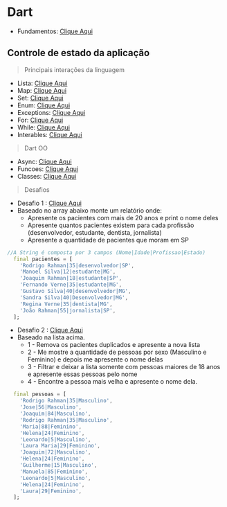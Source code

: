 # Dart
- Fundamentos: [Clique Aqui](./Fundamentos.md)
## Controle de estado da aplicação
>Principais interações da linguagem
- Lista: [Clique Aqui](./Lista_Map_Set_Enum/Listas.md)
- Map: [Clique Aqui](./Lista_Map_Set_Enum/Maps.md)
- Set: [Clique Aqui](./Lista_Map_Set_Enum/Set.md)
- Enum: [Clique Aqui](./Lista_Map_Set_Enum/Enums.md)
- Exceptions: [Clique Aqui](./Lista_Map_Set_Enum/Exceptions.md)
- For: [Clique Aqui](./Loops/For.md)
- While: [Clique Aqui](./Loops/While_DoWhile.md)
- Interables: [Clique Aqui](./Loops/Interables.md)
>Dart OO
- Async: [Clique Aqui](./Dart_OO/Async.md)
- Funcoes: [Clique Aqui](./Dart_OO/Funcao.md)
- Classes: [Clique Aqui](./Dart_OO/Classes.md)
>Desafios
- Desafio 1 : [Clique Aqui](/Desafios/Desafio_1.dart)
-   Baseado no array abaixo monte um relatório onde:
    - Apresente os pacientes com mais de 20 anos e print o nome deles
    - Apresente quantos pacientes existem para cada profissão (desenvolvedor, estudante, dentista, jornalista)
    - Apresente a quantidade de pacientes que moram em SP
```dart
//A String é composta por 3 campos (Nome|Idade|Profissao|Estado)
  final pacientes = [
    'Rodrigo Rahman|35|desenvolvedor|SP',
    'Manoel Silva|12|estudante|MG',
    'Joaquim Rahman|18|estudante|SP',
    'Fernando Verne|35|estudante|MG',
    'Gustavo Silva|40|desenvolvedor|MG',
    'Sandra Silva|40|Desenvolvedor|MG',
    'Regina Verne|35|dentista|MG',
    'João Rahman|55|jornalista|SP',
  ];
```
- Desafio 2 : [Clique Aqui](/Desafios/Desafio_2.dart)
- Baseado na lista acima.
  - 1 - Remova os pacientes duplicados e apresente a nova lista
  - 2 - Me mostre a quantidade de pessoas por sexo (Masculino e Feminino) e depois me apresente o nome delas
  - 3 - Filtrar e deixar a lista somente com pessoas maiores de 18 anos e apresente essas pessoas pelo nome 
  - 4 - Encontre a pessoa mais velha e apresente o nome dela.
```dart
  final pessoas = [
    'Rodrigo Rahman|35|Masculino',
    'Jose|56|Masculino',
    'Joaquim|84|Masculino',
    'Rodrigo Rahman|35|Masculino',
    'Maria|88|Feminino',
    'Helena|24|Feminino',
    'Leonardo|5|Masculino',
    'Laura Maria|29|Feminino',
    'Joaquim|72|Masculino',
    'Helena|24|Feminino',
    'Guilherme|15|Masculino',
    'Manuela|85|Feminino',
    'Leonardo|5|Masculino',
    'Helena|24|Feminino',
    'Laura|29|Feminino',
  ];
```
